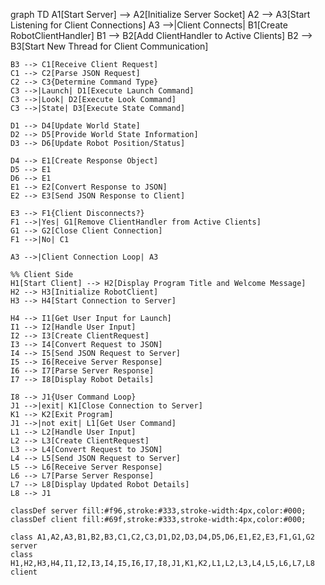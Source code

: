 graph TD
A1[Start Server] --> A2[Initialize Server Socket]
A2 --> A3[Start Listening for Client Connections]
A3 -->|Client Connects| B1[Create RobotClientHandler]
B1 --> B2[Add ClientHandler to Active Clients]
B2 --> B3[Start New Thread for Client Communication]

    B3 --> C1[Receive Client Request]
    C1 --> C2[Parse JSON Request]
    C2 --> C3{Determine Command Type}
    C3 -->|Launch| D1[Execute Launch Command]
    C3 -->|Look| D2[Execute Look Command]
    C3 -->|State| D3[Execute State Command]

    D1 --> D4[Update World State]
    D2 --> D5[Provide World State Information]
    D3 --> D6[Update Robot Position/Status]

    D4 --> E1[Create Response Object]
    D5 --> E1
    D6 --> E1
    E1 --> E2[Convert Response to JSON]
    E2 --> E3[Send JSON Response to Client]

    E3 --> F1{Client Disconnects?}
    F1 -->|Yes| G1[Remove ClientHandler from Active Clients]
    G1 --> G2[Close Client Connection]
    F1 -->|No| C1

    A3 -->|Client Connection Loop| A3

    %% Client Side
    H1[Start Client] --> H2[Display Program Title and Welcome Message]
    H2 --> H3[Initialize RobotClient]
    H3 --> H4[Start Connection to Server]

    H4 --> I1[Get User Input for Launch]
    I1 --> I2[Handle User Input]
    I2 --> I3[Create ClientRequest]
    I3 --> I4[Convert Request to JSON]
    I4 --> I5[Send JSON Request to Server]
    I5 --> I6[Receive Server Response]
    I6 --> I7[Parse Server Response]
    I7 --> I8[Display Robot Details]

    I8 --> J1{User Command Loop}
    J1 -->|exit| K1[Close Connection to Server]
    K1 --> K2[Exit Program]
    J1 -->|not exit| L1[Get User Command]
    L1 --> L2[Handle User Input]
    L2 --> L3[Create ClientRequest]
    L3 --> L4[Convert Request to JSON]
    L4 --> L5[Send JSON Request to Server]
    L5 --> L6[Receive Server Response]
    L6 --> L7[Parse Server Response]
    L7 --> L8[Display Updated Robot Details]
    L8 --> J1

    classDef server fill:#f96,stroke:#333,stroke-width:4px,color:#000;
    classDef client fill:#69f,stroke:#333,stroke-width:4px,color:#000;

    class A1,A2,A3,B1,B2,B3,C1,C2,C3,D1,D2,D3,D4,D5,D6,E1,E2,E3,F1,G1,G2 server
    class H1,H2,H3,H4,I1,I2,I3,I4,I5,I6,I7,I8,J1,K1,K2,L1,L2,L3,L4,L5,L6,L7,L8 client
